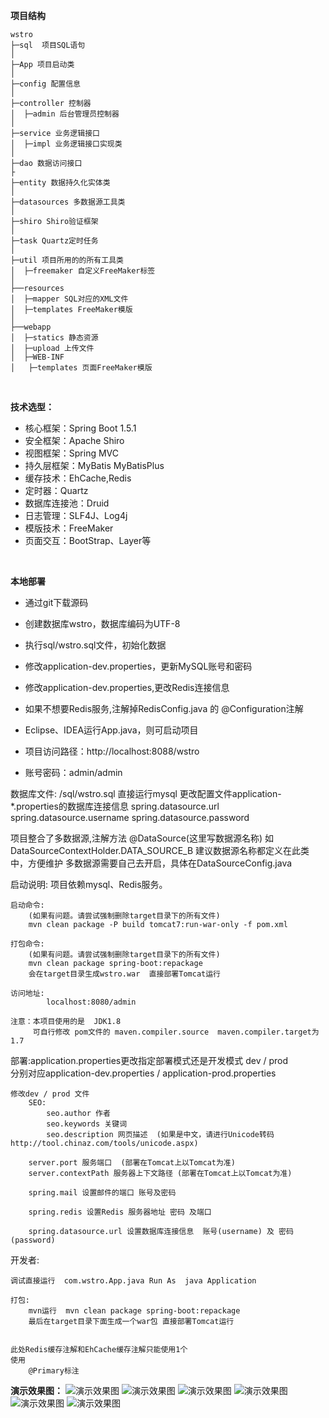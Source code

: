 **项目结构** 
```
wstro
├─sql  项目SQL语句
│ 
├─App 项目启动类
│
├─config 配置信息
│
├─controller 控制器
│  ├─admin 后台管理员控制器
│ 
├─service 业务逻辑接口
│  ├─impl 业务逻辑接口实现类
│
├─dao 数据访问接口
├
├─entity 数据持久化实体类
│
├─datasources 多数据源工具类
│
├─shiro Shiro验证框架
│ 
├─task Quartz定时任务
│ 
├─util 项目所用的的所有工具类
│  ├─freemaker 自定义FreeMaker标签
│  
├──resources 
│  ├─mapper SQL对应的XML文件
│  ├─templates FreeMaker模版
│  
├──webapp
│  ├─statics 静态资源
│  ├─upload 上传文件
│  ├─WEB-INF
│	├─templates 页面FreeMaker模版

```
<br> 


**技术选型：** 
- 核心框架：Spring Boot 1.5.1
- 安全框架：Apache Shiro
- 视图框架：Spring MVC
- 持久层框架：MyBatis MyBatisPlus
- 缓存技术：EhCache,Redis
- 定时器：Quartz
- 数据库连接池：Druid
- 日志管理：SLF4J、Log4j
- 模版技术：FreeMaker
- 页面交互：BootStrap、Layer等
<br> 


 **本地部署**
- 通过git下载源码
- 创建数据库wstro，数据库编码为UTF-8
- 执行sql/wstro.sql文件，初始化数据
- 修改application-dev.properties，更新MySQL账号和密码

- 修改application-dev.properties,更改Redis连接信息
- 如果不想要Redis服务,注解掉RedisConfig.java	的 @Configuration注解

- Eclipse、IDEA运行App.java，则可启动项目
- 项目访问路径：http://localhost:8088/wstro
- 账号密码：admin/admin



数据库文件: /sql/wstro.sql  直接运行mysql
   			更改配置文件application-*.properties的数据库连接信息
			spring.datasource.url
			spring.datasource.username
			spring.datasource.password
			
项目整合了多数据源,注解方法  @DataSource(这里写数据源名称) 如 DataSourceContextHolder.DATA_SOURCE_B 建议数据源名称都定义在此类中，方便维护
多数据源需要自己去开启，具体在DataSourceConfig.java
						


启动说明:
	项目依赖mysql、Redis服务。

	启动命令:
		(如果有问题。请尝试强制删除target目录下的所有文件)
		mvn clean package -P build tomcat7:run-war-only -f pom.xml
	
	打包命令:
		(如果有问题。请尝试强制删除target目录下的所有文件)
		mvn clean package spring-boot:repackage
		会在target目录生成wstro.war  直接部署Tomcat运行
	
	访问地址:
			localhost:8080/admin
			
	注意：本项目使用的是  JDK1.8 
		 可自行修改 pom文件的 maven.compiler.source  maven.compiler.target为1.7




部署:application.properties更改指定部署模式还是开发模式 dev / prod  
        分别对应application-dev.properties  /  application-prod.properties


	修改dev / prod 文件 
		SEO:
			seo.author 作者
			seo.keywords 关键词
			seo.description 网页描述  (如果是中文，请进行Unicode转码  http://tool.chinaz.com/tools/unicode.aspx)
		
		server.port 服务端口  (部署在Tomcat上以Tomcat为准)
		server.contextPath 服务器上下文路径 (部署在Tomcat上以Tomcat为准)
		
		spring.mail 设置邮件的端口 账号及密码
		
		spring.redis 设置Redis 服务器地址 密码 及端口
		
		spring.datasource.url 设置数据库连接信息  账号(username) 及 密码(password)


开发者:
	
	调试直接运行  com.wstro.App.java Run As  java Application
	
	打包:
		mvn运行  mvn clean package spring-boot:repackage
		最后在target目录下面生成一个war包 直接部署Tomcat运行
	
	
	此处Redis缓存注解和EhCache缓存注解只能使用1个
	使用
		@Primary标注




**演示效果图：**
![演示效果图](https://raw.githubusercontent.com/JoeyBling/JoeyBling.github.io/master/screenshots/20170711085331.png "在这里输入图片标题")
![演示效果图](https://raw.githubusercontent.com/JoeyBling/JoeyBling.github.io/master/screenshots/20170711085520.png "在这里输入图片标题")
![演示效果图](https://github.com/JoeyBling/JoeyBling.github.io/blob/master/screenshots/20170711093453.png?raw=true "在这里输入图片标题")
![演示效果图](https://raw.githubusercontent.com/JoeyBling/JoeyBling.github.io/master/screenshots/20170711093508.png "在这里输入图片标题")
![演示效果图](https://raw.githubusercontent.com/JoeyBling/JoeyBling.github.io/master/screenshots/20170711093523.png "在这里输入图片标题")
![演示效果图](https://raw.githubusercontent.com/JoeyBling/JoeyBling.github.io/master/screenshots/20170711093544.png "在这里输入图片标题")